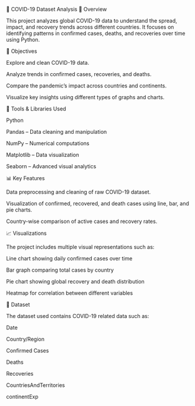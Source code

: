 🦠 COVID-19 Dataset Analysis
📌 Overview

This project analyzes global COVID-19 data to understand the spread, impact, and recovery trends across different countries. It focuses on identifying patterns in confirmed cases, deaths, and recoveries over time using Python.

🎯 Objectives

Explore and clean COVID-19 data.

Analyze trends in confirmed cases, recoveries, and deaths.

Compare the pandemic’s impact across countries and continents.

Visualize key insights using different types of graphs and charts.

🧰 Tools & Libraries Used

Python

Pandas – Data cleaning and manipulation

NumPy – Numerical computations

Matplotlib – Data visualization

Seaborn – Advanced visual analytics

📊 Key Features

Data preprocessing and cleaning of raw COVID-19 dataset.

Visualization of confirmed, recovered, and death cases using line, bar, and pie charts.

Country-wise comparison of active cases and recovery rates.

📈 Visualizations

The project includes multiple visual representations such as:

Line chart showing daily confirmed cases over time

Bar graph comparing total cases by country

Pie chart showing global recovery and death distribution

Heatmap for correlation between different variables

🧩 Dataset

The dataset used contains COVID-19 related data such as:

Date

Country/Region

Confirmed Cases

Deaths

Recoveries

CountriesAndTerritories

continentExp
